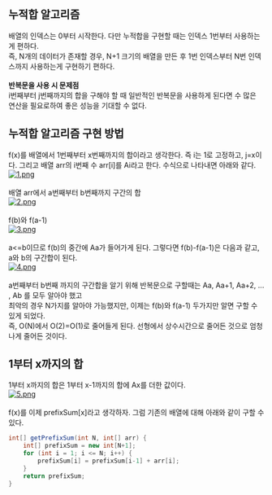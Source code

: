 ## 누적합 알고리즘
배열의 인덱스는 0부터 시작한다. 다만 누적합을 구현할 때는 인덱스 1번부터 사용하는게 편하다.<br>
즉, N개의 데이터가 존재할 경우, N+1 크기의 배열을 만든 후 1번 인덱스부터 N번 인덱스까지 사용하는게 구현하기 편하다.
<br><br>
**반복문을 사용 시 문제점**<br>
i번째부터 j번째까지의 합을 구해야 할 때 일반적인 반복문을 사용하게 된다면 수 많은 연산을 필요로하여 좋은 성능을 기대할 수 없다.

## 누적합 알고리즘 구현 방법
f(x)를 배열에서 1번째부터 x번째까지의 합이라고 생각한다. 즉 i는 1로 고정하고, j=x이다.
그리고 배열 arr의 i번째 수 arr[i]를 Ai라고 한다. 수식으로 나타내면 아래와 같다.<br>
[![1.png](https://i.postimg.cc/X7263sKx/1.png)](https://postimg.cc/jLJF4QFJ)<br><br>
배열 arr에서 a번째부터 b번째까지 구간의 합<br>
[![2.png](https://i.postimg.cc/nLDp2NjM/2.png)](https://postimg.cc/4KsDNL1T)<br><br>
f(b)와 f(a-1)<br>
[![3.png](https://i.postimg.cc/1XYjL5bS/3.png)](https://postimg.cc/SYCd9qy1)<br><br>
a<=b이므로 f(b)의 중간에 Aa가 들어가게 된다. 그렇다면 f(b)-f(a-1)은 다음과 같고, a와 b의 구간합이 된다.<br>
[![4.png](https://i.postimg.cc/kGDjFPGp/4.png)](https://postimg.cc/XBSc4hwf)<br><br>
a번째부터 b번째 까지의 구간합을 알기 위해 반복문으로 구할때는 Aa, Aa+1, Aa+2, ... , Ab 를 모두 알아야 했고 <br>
최악의 경우 N가지를 알아야 가능했지만, 이제는 f(b)와 f(a-1) 두가지만 알면 구할 수 있게 되었다.<br>
즉, O(N)에서 O(2)=O(1)로 줄어들게 된다. 선형에서 상수시간으로 줄어든 것으로 엄청나게 줄어든 것이다.
<br>
## 1부터 x까지의 합
1부터 x까지의 합은 1부터 x-1까지의 합에 Ax를 더한 값이다.<br>
[![5.png](https://i.postimg.cc/GhCKmDJf/5.png)](https://postimg.cc/F1T3P76b)<br><br>
f(x)를 이제 prefixSum[x]라고 생각하자. 그럼 기존의 배열에 대해 아래와 같이 구할 수 있다.
``` java
int[] getPrefixSum(int N, int[] arr) {
    int[] prefixSum = new int[N+1];
    for (int i = 1; i <= N; i++) {
        prefixSum[i] = prefixSum[i-1] + arr[i];
    }
    return prefixSum;
}
```

